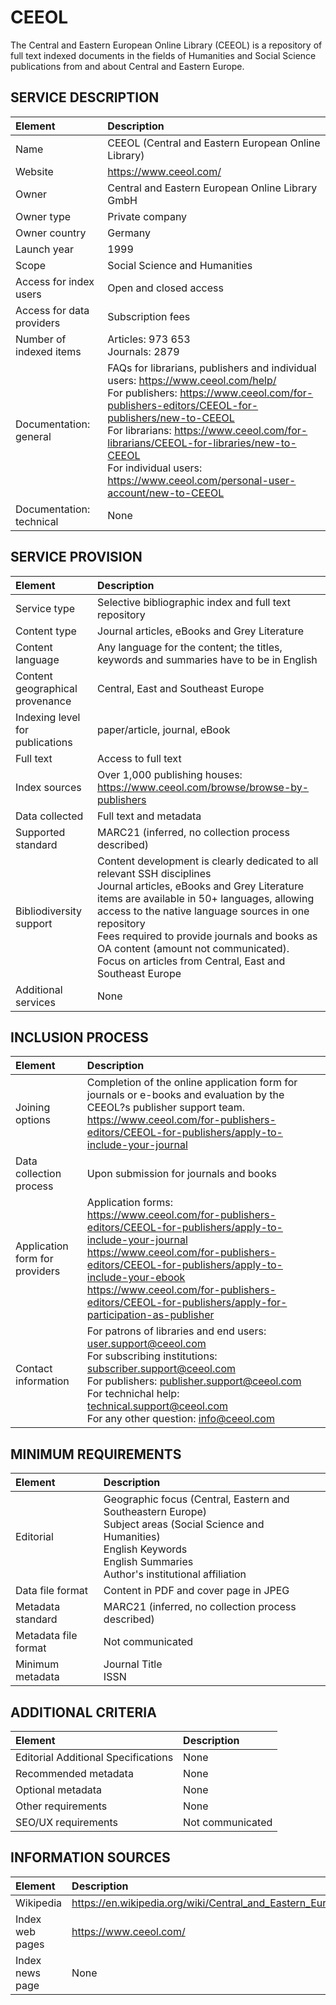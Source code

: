 # CEEOL

The Central and Eastern European Online Library (CEEOL) is a repository of full text indexed documents in the fields of Humanities and Social Science publications from and about Central and Eastern Europe.


## SERVICE DESCRIPTION

| Element | Description |
| :- | :- |
| Name | CEEOL (Central and Eastern European Online Library) |
| Website | https://www.ceeol.com/ |
| Owner | Central and Eastern European Online Library GmbH |
| Owner type | Private company |
| Owner country | Germany |
| Launch year | 1999 |
| Scope | Social Science and Humanities |
| Access for index users | Open and closed access |
| Access for data providers | Subscription fees |
| Number of indexed items | Articles: 973 653<br>Journals: 2879 |
| Documentation: general | FAQs for librarians, publishers and individual users: https://www.ceeol.com/help/ <br>For publishers: https://www.ceeol.com/for-publishers-editors/CEEOL-for-publishers/new-to-CEEOL <br>For librarians: https://www.ceeol.com/for-librarians/CEEOL-for-libraries/new-to-CEEOL <br>For individual users: https://www.ceeol.com/personal-user-account/new-to-CEEOL  |
| Documentation: technical | None |

## SERVICE PROVISION

| Element | Description |
| :- | :- |
| Service type | Selective bibliographic index and full text repository |
| Content type | Journal articles, eBooks and Grey Literature |
| Content language | Any language for the content; the titles, keywords and summaries have to be in English |
| Content geographical provenance | Central, East and Southeast Europe |
| Indexing level for publications | paper/article, journal, eBook |
| Full text | Access to full text |
| Index sources | Over 1,000 publishing houses: https://www.ceeol.com/browse/browse-by-publishers |
| Data collected | Full text and metadata |
| Supported standard | MARC21 (inferred, no collection process described) |
| Bibliodiversity support | Content development is clearly dedicated to all relevant SSH disciplines<br>Journal articles, eBooks and Grey Literature items are available in 50+ languages, allowing access to the native language sources in one repository<br>Fees required to provide journals and books as OA content (amount not communicated).<br>Focus on articles from Central, East and Southeast Europe |
| Additional services | None |

## INCLUSION PROCESS

| Element | Description |
| :- | :- |
| Joining options | Completion of the online application form for journals or e-books and evaluation by the CEEOL?s publisher support team. https://www.ceeol.com/for-publishers-editors/CEEOL-for-publishers/apply-to-include-your-journal    |
| Data collection process | Upon submission for journals and books |
| Application form for providers | Application forms:<br>https://www.ceeol.com/for-publishers-editors/CEEOL-for-publishers/apply-to-include-your-journal  <br>https://www.ceeol.com/for-publishers-editors/CEEOL-for-publishers/apply-to-include-your-ebook <br>https://www.ceeol.com/for-publishers-editors/CEEOL-for-publishers/apply-for-participation-as-publisher  |
| Contact information | For patrons of libraries and end users: user.support@ceeol.com  <br>For subscribing institutions: subscriber.support@ceeol.com <br>For publishers: publisher.support@ceeol.com <br>For technichal help: technical.support@ceeol.com <br>For any other question: info@ceeol.com  |

## MINIMUM REQUIREMENTS

| Element | Description |
| :- | :- |
| Editorial | Geographic focus (Central, Eastern and Southeastern Europe)<br>Subject areas (Social Science and Humanities)<br>English Keywords<br>English Summaries<br>Author's institutional affiliation |
| Data file format | Content in PDF and cover page in JPEG |
| Metadata standard | MARC21 (inferred, no collection process described) |
| Metadata file format | Not communicated |
| Minimum metadata | Journal Title<br>ISSN |

## ADDITIONAL CRITERIA

| Element | Description |
| :- | :- |
| Editorial Additional Specifications | None |
| Recommended metadata | None |
| Optional metadata | None |
| Other requirements | None |
| SEO/UX requirements | Not communicated |

## INFORMATION SOURCES

| Element | Description |
| :- | :- |
| Wikipedia | https://en.wikipedia.org/wiki/Central_and_Eastern_European_Online_Library |
| Index web pages | https://www.ceeol.com/ |
| Index news page | None |